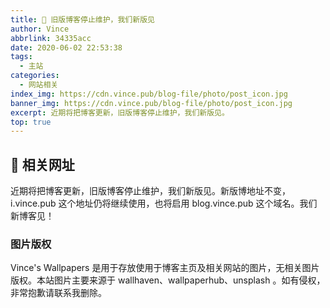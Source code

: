 ```yaml
---
title: 🚧 旧版博客停止维护，我们新版见
author: Vince
abbrlink: 34335acc
date: 2020-06-02 22:53:38
tags:
  - 主站
categories:
  - 网站相关
index_img: https://cdn.vince.pub/blog-file/photo/post_icon.jpg
banner_img: https://cdn.vince.pub/blog-file/photo/post_icon.jpg
excerpt: 近期将把博客更新，旧版博客停止维护，我们新版见。
top: true
---
```


## 🚀 相关网址

近期将把博客更新，旧版博客停止维护，我们新版见。新版博地址不变，i.vince.pub 这个地址仍将继续使用，也将启用 blog.vince.pub 这个域名。我们新博客见！

### 图片版权

Vince's Wallpapers 是用于存放使用于博客主页及相关网站的图片，无相关图片版权。本站图片主要来源于 wallhaven、wallpaperhub、unsplash 。如有侵权，非常抱歉请联系我删除。